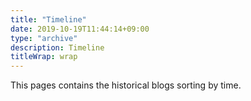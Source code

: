 ```yaml
---
title: "Timeline"
date: 2019-10-19T11:44:14+09:00
type: "archive"
description: Timeline
titleWrap: wrap
---
```


This pages contains the historical blogs sorting by time.
